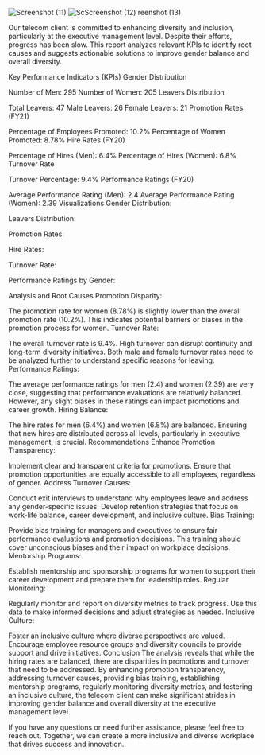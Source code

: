 ![Screenshot (11)](https://github.com/veerendra06/Diversity-and-Inclusion-Analysis-for-Telecom-Client/assets/141849906/da916441-e243-4d04-bab5-6a79f40c107a)
![Sc![Screenshot (12)](https://github.com/veerendra06/Diversity-and-Inclusion-Analysis-for-Telecom-Client/assets/141849906/fc6aed1a-9470-4cb4-bfe3-2e509d35d6a0)
reenshot (13)](https://github.com/veerendra06/Diversity-and-Inclusion-Analysis-for-Telecom-Client/assets/141849906/97fea538-1ac1-4178-be35-3fc73a5c6adb)


Our telecom client is committed to enhancing diversity and inclusion, particularly at the executive management level. Despite their efforts, progress has been slow. This report analyzes relevant KPIs to identify root causes and suggests actionable solutions to improve gender balance and overall diversity.

Key Performance Indicators (KPIs)
Gender Distribution

Number of Men: 295
Number of Women: 205
Leavers Distribution

Total Leavers: 47
Male Leavers: 26
Female Leavers: 21
Promotion Rates (FY21)

Percentage of Employees Promoted: 10.2%
Percentage of Women Promoted: 8.78%
Hire Rates (FY20)

Percentage of Hires (Men): 6.4%
Percentage of Hires (Women): 6.8%
Turnover Rate

Turnover Percentage: 9.4%
Performance Ratings (FY20)

Average Performance Rating (Men): 2.4
Average Performance Rating (Women): 2.39
Visualizations
Gender Distribution:


Leavers Distribution:


Promotion Rates:


Hire Rates:


Turnover Rate:


Performance Ratings by Gender:


Analysis and Root Causes
Promotion Disparity:

The promotion rate for women (8.78%) is slightly lower than the overall promotion rate (10.2%). This indicates potential barriers or biases in the promotion process for women.
Turnover Rate:

The overall turnover rate is 9.4%. High turnover can disrupt continuity and long-term diversity initiatives. Both male and female turnover rates need to be analyzed further to understand specific reasons for leaving.
Performance Ratings:

The average performance ratings for men (2.4) and women (2.39) are very close, suggesting that performance evaluations are relatively balanced. However, any slight biases in these ratings can impact promotions and career growth.
Hiring Balance:

The hire rates for men (6.4%) and women (6.8%) are balanced. Ensuring that new hires are distributed across all levels, particularly in executive management, is crucial.
Recommendations
Enhance Promotion Transparency:

Implement clear and transparent criteria for promotions. Ensure that promotion opportunities are equally accessible to all employees, regardless of gender.
Address Turnover Causes:

Conduct exit interviews to understand why employees leave and address any gender-specific issues. Develop retention strategies that focus on work-life balance, career development, and inclusive culture.
Bias Training:

Provide bias training for managers and executives to ensure fair performance evaluations and promotion decisions. This training should cover unconscious biases and their impact on workplace decisions.
Mentorship Programs:

Establish mentorship and sponsorship programs for women to support their career development and prepare them for leadership roles.
Regular Monitoring:

Regularly monitor and report on diversity metrics to track progress. Use this data to make informed decisions and adjust strategies as needed.
Inclusive Culture:

Foster an inclusive culture where diverse perspectives are valued. Encourage employee resource groups and diversity councils to provide support and drive initiatives.
Conclusion
The analysis reveals that while the hiring rates are balanced, there are disparities in promotions and turnover that need to be addressed. By enhancing promotion transparency, addressing turnover causes, providing bias training, establishing mentorship programs, regularly monitoring diversity metrics, and fostering an inclusive culture, the telecom client can make significant strides in improving gender balance and overall diversity at the executive management level.

If you have any questions or need further assistance, please feel free to reach out. Together, we can create a more inclusive and diverse workplace that drives success and innovation.


